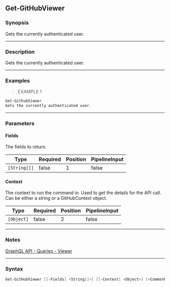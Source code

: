 Get-GitHubViewer
----------------

### Synopsis
Gets the currently authenticated user.

---

### Description

Gets the currently authenticated user.

---

### Examples
> EXAMPLE 1

```PowerShell
Get-GithubViewer
Gets the currently authenticated user.
```

---

### Parameters
#### **Fields**
The fields to return.

|Type        |Required|Position|PipelineInput|
|------------|--------|--------|-------------|
|`[String[]]`|false   |1       |false        |

#### **Context**
The context to run the command in. Used to get the details for the API call.
Can be either a string or a GitHubContext object.

|Type      |Required|Position|PipelineInput|
|----------|--------|--------|-------------|
|`[Object]`|false   |2       |false        |

---

### Notes
[GraphQL API - Queries - Viewer](https://docs.github.com/en/graphql/reference/queries#viewer)

---

### Syntax
```PowerShell
Get-GitHubViewer [[-Fields] <String[]>] [[-Context] <Object>] [<CommonParameters>]
```
